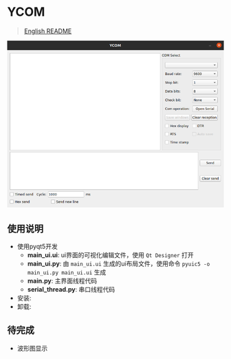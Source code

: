 # YCOM

> [English README](README.md)

![ui](imgs/ui.png)

## 使用说明
- 使用pyqt5开发
  - **main_ui.ui**: ui界面的可视化编辑文件，使用 `Qt Designer` 打开
  - **main_ui.py**: 由 `main_ui.ui` 生成的ui布局文件，使用命令 `pyuic5 -o main_ui.py main_ui.ui` 生成
  - **main.py**: 主界面线程代码
  - **serial_thread.py**: 串口线程代码
- 安装: 
- 卸载:

## 待完成
- 波形图显示